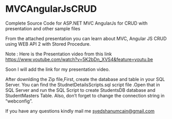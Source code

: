 # MVCAngularJsCRUD
Complete Source Code for ASP.NET MVC AngularJs for CRUD with presentation and other sample files

From the attached presentation you can learn about MVC, Angular JS CRUD using WEB API 2 with Stored Procedure.


Note : Here is the Presentation video from this link https://www.youtube.com/watch?v=5K2bDn_XVS4&feature=youtu.be 

Soon I will add the link for my presentation video.

After downlding the Zip file,First, create the database and table in your SQL Server. You can find the StudnetDetailsScripts.sql script file .Open that in SQL Server and run the SQL Script  to create StudentsDB database and StudentMasters Table. Also, don’t forget to change the connection string in “webconfig”. 

If you have any questions kindly mail me
syedshanumcain@gmail.com
